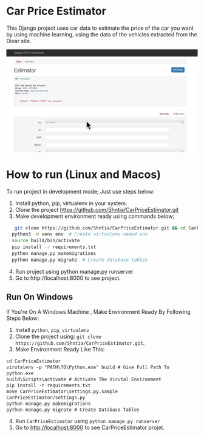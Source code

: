 # Car Price Estimator

This Django project uses car data to estimate the price of the car you want by using machine learning, using the data of the vehicles extracted from the Divar site.

![](test.gif)

# How to run (Linux and Macos)

To run project in development mode; Just use steps below:

1. Install python, pip, virtualenv in your system.
2. Clone the project https://github.com/Shntia/CarPriceEstimator.git
3. Make development environment ready using commands below;
```sh
   git clone https://github.com/Shntia/CarPriceEstimator.git && cd CarPriceEstimator
  python3 -m venv env  # Create virtualenv named env
  source build/bin/activate
  pip install -r requirements.txt
  python manage.py makemigrations
  python manage.py migrate  # Create database tables
   ```
4. Run project using python manage.py runserver
5. Go to http://localhost:8000 to see project.

## Run On Windows

If You're On A Windows Machine , Make Environment Ready By Following Steps Below:
1. Install `python`, `pip`, `virtualenv` 
2. Clone the project using:  `git clone https://github.com/Shntia/CarPriceEstimator.git`.
3. Make Environment Ready Like This:
``` Command Prompt
cd CarPriceEstimator
virutalenv -p "PATH\TO\Python.exe" build # Give Full Path To python.exe
build\Scripts\activate # Activate The Virutal Environment
pip install -r requirements.txt
move CarPriceEstimator\settings.py.sample CarPriceEstimator/settings.py
python manage.py makemigrations
python manage.py migrate # Create Database Tables
```
4. Run `CarPriceEstimator` using `python manage.py runserver`
5. Go to [http://localhost:8000](http://localhost:8000) to see CarPriceEstimator projet.
